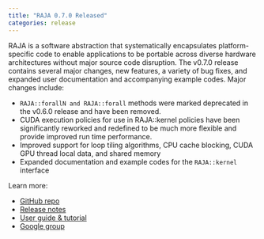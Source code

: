 ```yaml
---
title: "RAJA 0.7.0 Released"
categories: release
---
```


RAJA is a software abstraction that systematically encapsulates platform-specific code to enable applications to be portable across diverse hardware architectures without major source code disruption. The v0.7.0 release contains several major changes, new features, a variety of bug fixes, and expanded user documentation and accompanying example codes. Major changes include:

- `RAJA::forallN and RAJA::forall` methods were marked deprecated in the v0.6.0 release and have been removed.
- CUDA execution policies for use in RAJA::kernel policies have been significantly reworked and redefined to be much more flexible and provide improved run time performance.
- Improved support for loop tiling algorithms, CPU cache blocking, CUDA GPU thread local data, and shared memory
- Expanded documentation and example codes for the `RAJA::kernel` interface

Learn more:
- [GitHub repo](https://github.com/LLNL/raja)
- [Release notes](https://github.com/LLNL/RAJA/releases/tag/v0.7.0)
- [User guide & tutorial](https://raja.readthedocs.io/en/main/)
- [Google group](https://groups.google.com/forum/#!forum/raja-users)

